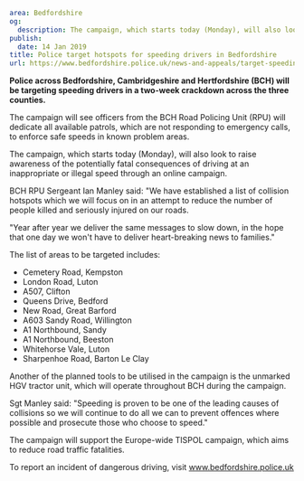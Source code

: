 ```yaml
area: Bedfordshire
og:
  description: The campaign, which starts today (Monday), will also look to raise awareness of the potentially fatal consequences of driving at an inappropriate or illegal speed through an online campaign.
publish:
  date: 14 Jan 2019
title: Police target hotspots for speeding drivers in Bedfordshire
url: https://www.bedfordshire.police.uk/news-and-appeals/target-speeding-hotspots-bedfordshire-jan2019
```

**Police across Bedfordshire, Cambridgeshire and Hertfordshire (BCH) will be targeting speeding drivers in a two-week crackdown across the three counties.**

The campaign will see officers from the BCH Road Policing Unit (RPU) will dedicate all available patrols, which are not responding to emergency calls, to enforce safe speeds in known problem areas.

The campaign, which starts today (Monday), will also look to raise awareness of the potentially fatal consequences of driving at an inappropriate or illegal speed through an online campaign.

BCH RPU Sergeant Ian Manley said: "We have established a list of collision hotspots which we will focus on in an attempt to reduce the number of people killed and seriously injured on our roads.

"Year after year we deliver the same messages to slow down, in the hope that one day we won't have to deliver heart-breaking news to families."

The list of areas to be targeted includes:

 * Cemetery Road, Kempston
 * London Road, Luton
 * A507, Clifton
 * Queens Drive, Bedford
 * New Road, Great Barford
 * A603 Sandy Road, Willington
 * A1 Northbound, Sandy
 * A1 Northbound, Beeston
 * Whitehorse Vale, Luton
 * Sharpenhoe Road, Barton Le Clay

Another of the planned tools to be utilised in the campaign is the unmarked HGV tractor unit, which will operate throughout BCH during the campaign.

Sgt Manley said: "Speeding is proven to be one of the leading causes of collisions so we will continue to do all we can to prevent offences where possible and prosecute those who choose to speed."

The campaign will support the Europe-wide TISPOL campaign, which aims to reduce road traffic fatalities.

To report an incident of dangerous driving, visit www.bedfordshire.police.uk
